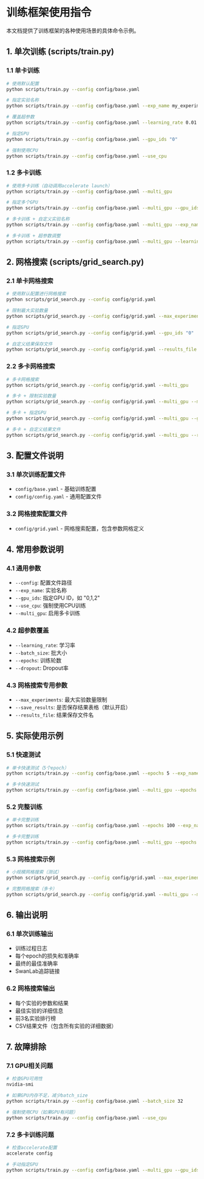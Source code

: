 # 训练框架使用指令

本文档提供了训练框架的各种使用场景的具体命令示例。

## 1. 单次训练 (scripts/train.py)

### 1.1 单卡训练

```bash
# 使用默认配置
python scripts/train.py --config config/base.yaml

# 指定实验名称
python scripts/train.py --config config/base.yaml --exp_name my_experiment

# 覆盖超参数
python scripts/train.py --config config/base.yaml --learning_rate 0.01 --batch_size 128 --epochs 10

# 指定GPU
python scripts/train.py --config config/base.yaml --gpu_ids "0"

# 强制使用CPU
python scripts/train.py --config config/base.yaml --use_cpu
```

### 1.2 多卡训练

```bash
# 使用多卡训练（自动调用accelerate launch）
python scripts/train.py --config config/base.yaml --multi_gpu

# 指定多个GPU
python scripts/train.py --config config/base.yaml --multi_gpu --gpu_ids "0,1,2,3"

# 多卡训练 + 自定义实验名称
python scripts/train.py --config config/base.yaml --multi_gpu --exp_name multi_gpu_test

# 多卡训练 + 超参数调整
python scripts/train.py --config config/base.yaml --multi_gpu --learning_rate 0.001 --batch_size 256
```

## 2. 网格搜索 (scripts/grid_search.py)

### 2.1 单卡网格搜索

```bash
# 使用默认配置进行网格搜索
python scripts/grid_search.py --config config/grid.yaml

# 限制最大实验数量
python scripts/grid_search.py --config config/grid.yaml --max_experiments 10

# 指定GPU
python scripts/grid_search.py --config config/grid.yaml --gpu_ids "0"

# 自定义结果保存文件
python scripts/grid_search.py --config config/grid.yaml --results_file my_grid_results.csv
```

### 2.2 多卡网格搜索

```bash
# 多卡网格搜索
python scripts/grid_search.py --config config/grid.yaml --multi_gpu

# 多卡 + 限制实验数量
python scripts/grid_search.py --config config/grid.yaml --multi_gpu --max_experiments 5

# 多卡 + 指定GPU
python scripts/grid_search.py --config config/grid.yaml --multi_gpu --gpu_ids "2,3"

# 多卡 + 自定义结果文件
python scripts/grid_search.py --config config/grid.yaml --multi_gpu --results_file grid_multi_gpu.csv
```

## 3. 配置文件说明

### 3.1 单次训练配置文件
- `config/base.yaml` - 基础训练配置
- `config/config.yaml` - 通用配置文件

### 3.2 网格搜索配置文件
- `config/grid.yaml` - 网格搜索配置，包含参数网格定义

## 4. 常用参数说明

### 4.1 通用参数
- `--config`: 配置文件路径
- `--exp_name`: 实验名称
- `--gpu_ids`: 指定GPU ID，如 "0,1,2"
- `--use_cpu`: 强制使用CPU训练
- `--multi_gpu`: 启用多卡训练

### 4.2 超参数覆盖
- `--learning_rate`: 学习率
- `--batch_size`: 批大小
- `--epochs`: 训练轮数
- `--dropout`: Dropout率

### 4.3 网格搜索专用参数
- `--max_experiments`: 最大实验数量限制
- `--save_results`: 是否保存结果表格（默认开启）
- `--results_file`: 结果保存文件名

## 5. 实际使用示例

### 5.1 快速测试
```bash
# 单卡快速测试（5个epoch）
python scripts/train.py --config config/base.yaml --epochs 5 --exp_name quick_test

# 多卡快速测试
python scripts/train.py --config config/base.yaml --multi_gpu --epochs 5 --exp_name quick_multi_test
```

### 5.2 完整训练
```bash
# 单卡完整训练
python scripts/train.py --config config/base.yaml --epochs 100 --exp_name full_training

# 多卡完整训练
python scripts/train.py --config config/base.yaml --multi_gpu --epochs 100 --exp_name full_multi_training
```

### 5.3 网格搜索示例
```bash
# 小规模网格搜索（测试）
python scripts/grid_search.py --config config/grid.yaml --max_experiments 3

# 完整网格搜索（多卡）
python scripts/grid_search.py --config config/grid.yaml --multi_gpu --max_experiments 20
```

## 6. 输出说明

### 6.1 单次训练输出
- 训练过程日志
- 每个epoch的损失和准确率
- 最终的最佳准确率
- SwanLab追踪链接

### 6.2 网格搜索输出
- 每个实验的参数和结果
- 最佳实验的详细信息
- 前3名实验排行榜
- CSV结果文件（包含所有实验的详细数据）

## 7. 故障排除

### 7.1 GPU相关问题
```bash
# 检查GPU可用性
nvidia-smi

# 如果GPU内存不足，减少batch_size
python scripts/train.py --config config/base.yaml --batch_size 32

# 强制使用CPU（如果GPU有问题）
python scripts/train.py --config config/base.yaml --use_cpu
```

### 7.2 多卡训练问题
```bash
# 检查accelerate配置
accelerate config

# 手动指定GPU
python scripts/train.py --config config/base.yaml --multi_gpu --gpu_ids "0,1"
```